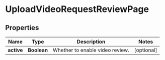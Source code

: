 

# UploadVideoRequestReviewPage


## Properties

| Name | Type | Description | Notes |
|------------ | ------------- | ------------- | -------------|
|**active** | **Boolean** | Whether to enable video review. |  [optional] |



